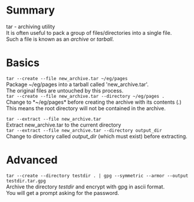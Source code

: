 # Summary
tar - archiving utility  
It is often useful to pack a group of files/directories into a single file.  
Such a file is known as an *archive* or *tarball*.

# Basics
`tar --create --file new_archive.tar ~/eg/pages`   
Package ~/eg/pages into a tarball called 'new_archive.tar'.    
The original files are untouched by this process.  
`tar --create --file new_archive.tar --directory ~/eg/pages .`  
Change to *~/eg/pages* before creating the archive with its contents (*.*)  
This means the root directory will not be contained in the archive.  

`tar --extract --file new_archive.tar`  
Extract new_archive.tar to the current directory  
`tar --extract --file new_archive.tar --directory output_dir`  
Change to directory called *output_dir* (which must exist) before extracting.  

# Advanced

`tar --create --directory testdir . | gpg --symmetric --armor --output testdir.tar.gpg`  
Archive the directory *testdir* and encrypt with gpg in ascii format.  
You will get a prompt asking for the password.

